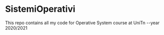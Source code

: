 # SistemiOperativi
This repo contains all my code for Operative System course at UniTn 
--year 2020/2021
